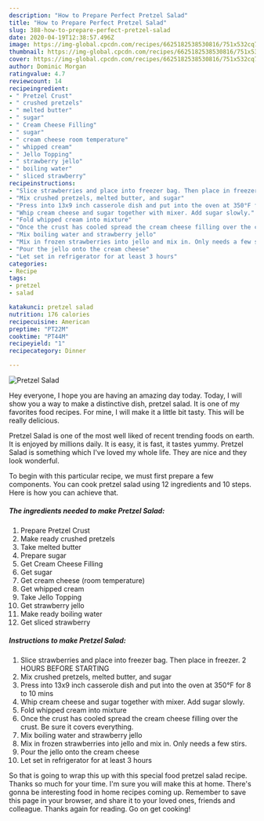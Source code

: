 ```yaml
---
description: "How to Prepare Perfect Pretzel Salad"
title: "How to Prepare Perfect Pretzel Salad"
slug: 388-how-to-prepare-perfect-pretzel-salad
date: 2020-04-19T12:38:57.496Z
image: https://img-global.cpcdn.com/recipes/6625182538530816/751x532cq70/pretzel-salad-recipe-main-photo.jpg
thumbnail: https://img-global.cpcdn.com/recipes/6625182538530816/751x532cq70/pretzel-salad-recipe-main-photo.jpg
cover: https://img-global.cpcdn.com/recipes/6625182538530816/751x532cq70/pretzel-salad-recipe-main-photo.jpg
author: Dominic Morgan
ratingvalue: 4.7
reviewcount: 14
recipeingredient:
- " Pretzel Crust"
- " crushed pretzels"
- " melted butter"
- " sugar"
- " Cream Cheese Filling"
- " sugar"
- " cream cheese room temperature"
- " whipped cream"
- " Jello Topping"
- " strawberry jello"
- " boiling water"
- " sliced strawberry"
recipeinstructions:
- "Slice strawberries and place into freezer bag. Then place in freezer. 2 HOURS BEFORE STARTING"
- "Mix crushed pretzels, melted butter, and sugar"
- "Press into 13x9 inch casserole dish and put into the oven at 350°F for 8 to 10 mins"
- "Whip cream cheese and sugar together with mixer. Add sugar slowly."
- "Fold whipped cream into mixture"
- "Once the crust has cooled spread the cream cheese filling over the crust. Be sure it covers everything."
- "Mix boiling water and strawberry jello"
- "Mix in frozen strawberries into jello and mix in. Only needs a few stirs."
- "Pour the jello onto the cream cheese"
- "Let set in refrigerator for at least 3 hours"
categories:
- Recipe
tags:
- pretzel
- salad

katakunci: pretzel salad 
nutrition: 176 calories
recipecuisine: American
preptime: "PT22M"
cooktime: "PT44M"
recipeyield: "1"
recipecategory: Dinner

---
```



![Pretzel Salad](https://img-global.cpcdn.com/recipes/6625182538530816/751x532cq70/pretzel-salad-recipe-main-photo.jpg)

Hey everyone, I hope you are having an amazing day today. Today, I will show you a way to make a distinctive dish, pretzel salad. It is one of my favorites food recipes. For mine, I will make it a little bit tasty. This will be really delicious.



Pretzel Salad is one of the most well liked of recent trending foods on earth. It is enjoyed by millions daily. It is easy, it is fast, it tastes yummy. Pretzel Salad is something which I've loved my whole life. They are nice and they look wonderful.


To begin with this particular recipe, we must first prepare a few components. You can cook pretzel salad using 12 ingredients and 10 steps. Here is how you can achieve that.

<!--inarticleads1-->

##### The ingredients needed to make Pretzel Salad:

1. Prepare  Pretzel Crust
1. Make ready  crushed pretzels
1. Take  melted butter
1. Prepare  sugar
1. Get  Cream Cheese Filling
1. Get  sugar
1. Get  cream cheese (room temperature)
1. Get  whipped cream
1. Take  Jello Topping
1. Get  strawberry jello
1. Make ready  boiling water
1. Get  sliced strawberry




<!--inarticleads2-->

##### Instructions to make Pretzel Salad:

1. Slice strawberries and place into freezer bag. Then place in freezer. 2 HOURS BEFORE STARTING
1. Mix crushed pretzels, melted butter, and sugar
1. Press into 13x9 inch casserole dish and put into the oven at 350°F for 8 to 10 mins
1. Whip cream cheese and sugar together with mixer. Add sugar slowly.
1. Fold whipped cream into mixture
1. Once the crust has cooled spread the cream cheese filling over the crust. Be sure it covers everything.
1. Mix boiling water and strawberry jello
1. Mix in frozen strawberries into jello and mix in. Only needs a few stirs.
1. Pour the jello onto the cream cheese
1. Let set in refrigerator for at least 3 hours




So that is going to wrap this up with this special food pretzel salad recipe. Thanks so much for your time. I'm sure you will make this at home. There's gonna be interesting food in home recipes coming up. Remember to save this page in your browser, and share it to your loved ones, friends and colleague. Thanks again for reading. Go on get cooking!
